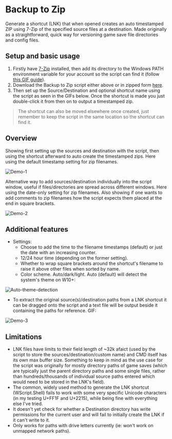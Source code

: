 # Backup to Zip
Generate a shortcut (LNK) that when opened creates an auto timestamped ZIP using 7-Zip of the specified source files at a destination. Made originally as a straightforward, quick way for versioning game save file directories and config files.

## Setup and basic usage

1. Firstly have [7-Zip](https://www.7-zip.org/index.html) installed, then add its directory to the Windows PATH environment variable for your account so the script can find it (follow [this GIF guide](https://user-images.githubusercontent.com/34178938/179670355-82005d39-8277-42cf-a49f-05045e3b8699.gif)).
2. Download the Backup to Zip script either above or in zipped form [here](https://github.com/chocmake/Backup-to-Zip/releases/download/0.1/0.1.2022-07-18.zip).
3. Then set up the Source/Destination and optional shortcut name using the script as seen in the GIFs below. Once the shortcut is made you just double-click it from then on to output a timestamped zip.

> The shortcut can also be moved elsewhere once created, just remember to keep the script in the same location so the shortcut can find it.

## Overview

Showing first setting up the sources and destination with the script, then using the shortcut afterward to auto create the timestamped zips. Here using the default timestamp setting for zip filenames.

![Demo-1](https://user-images.githubusercontent.com/34178938/179670325-24cfa20f-a239-4b8a-b343-c62c27da9365.gif)

Alternative way to add sources/destination individually into the script window, useful if files/directories are spread across different windows. Here using the date-only setting for zip filenames. Also showing if one wants to add comments to zip filenames how the script expects them placed at the end in square brackets.

![Demo-2](https://user-images.githubusercontent.com/34178938/179670339-4cb5fda0-bfac-4c8b-a6c1-7222cd86d984.gif)

## Additional features

- Settings:
  - Choose to add the time to the filename timestamps (default) or just the date with an increasing counter.
  - 12/24 hour time (depending on the former setting).
  - Whether to wrap square brackets around the shortcut's filename to raise it above other files when sorted by name.
  - Color scheme. Auto/dark/light. Auto (default) will detect the system's theme on W10+:

![Auto-theme-detection](https://user-images.githubusercontent.com/34178938/179670392-4f23af1f-eaed-4c13-bbf3-7bc45f90020f.png)

- To extract the original source(s)/destination paths from a LNK shortcut it can be dragged onto the script and a text file will be output beside it containing the paths for reference. GIF:

![Demo-3](https://user-images.githubusercontent.com/34178938/179670347-6faec160-1bdd-4bcd-b970-afeb6f719e22.gif)

## Limitations

- LNK files have limits to their field length of ~32k afaict (used by the script to store the sources/destination/custom name) and CMD itself has its own max buffer size. Something to keep in mind as the use case for the script was originally for mostly directory paths of game saves (which are typically just the parent directory paths and some single files, rather than hundreds/thousands of individual source paths entered which would need to be stored in the LNK's field).
- The common, widely used method to generate the LNK shortcut (WScript.Shell) fails to work with some very specific Unicode characters (in my testing U+FF1F and U+2215), while being fine with everything else I've tried.
- It doesn't yet check for whether a Destination directory has write permissions for the current user and will fail to initially create the LNK if it can't write to it.
- Only works for paths with drive letters currently (ie: won't work on unmapped network paths).
